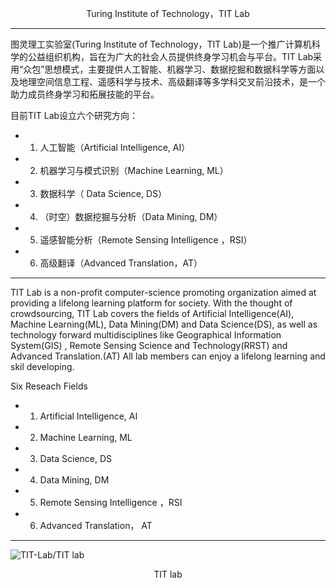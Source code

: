  <p align="center"> Turing Institute of Technology，TIT Lab<p align="center">

------------------------------------------------------------------

图灵理工实验室(Turing Institute of Technology，TIT Lab)是一个推广计算机科学的公益组织机构，旨在为广大的社会人员提供终身学习机会与平台。TIT Lab采用“众包”思想模式，主要提供人工智能、机器学习、数据挖掘和数据科学等方面以及地理空间信息工程、遥感科学与技术、高级翻译等多学科交叉前沿技术，是一个助力成员终身学习和拓展技能的平台。


目前TIT Lab设立六个研究方向：

* 1.  人工智能（Artificial Intelligence, AI）
* 2. 机器学习与模式识别（Machine Learning, ML）
* 3.  数据科学（ Data Science, DS）
* 4. （时空）数据挖掘与分析（Data Mining, DM）
* 5. 遥感智能分析（Remote Sensing Intelligence ，RSI）
* 6. 高级翻译（Advanced Translation，AT）

----------------------------------------------------------------------


TIT Lab is a non-profit computer-science promoting organization aimed at providing a lifelong learning platform for society. With the thought of crowdsourcing, TIT Lab covers the fields of Artificial Intelligence(AI), Machine Learning(ML), Data Mining(DM) and Data Science(DS), as well as  technology forward multidisciplines like Geographical Information System(GIS) , Remote Sensing Science and Technology(RRST) and Advanced Translation.(AT) All lab members can enjoy a lifelong learning and skil developing.


Six Reseach Fields

* 1.	Artificial Intelligence, AI
* 2.	Machine Learning, ML
* 3.	Data Science, DS
* 4.	Data Mining, DM
* 5.	Remote Sensing Intelligence ，RSI
* 6.	Advanced Translation， AT

-------------------------------------------------------------------------




 ![TIT-Lab/TIT lab](TIT.png)

 <p align="center">TIT lab<p align="center">
